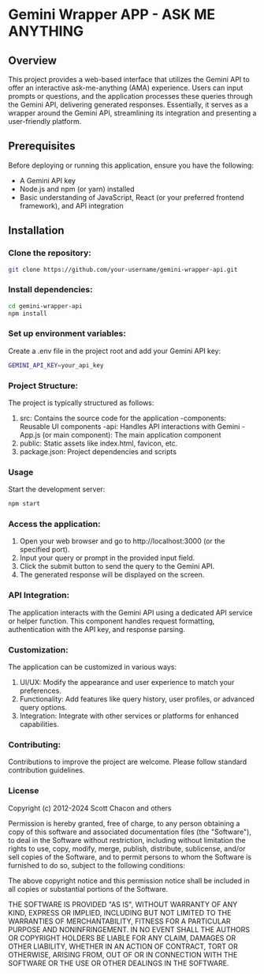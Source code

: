 # Gemini Wrapper APP - ASK ME ANYTHING

## Overview
This project provides a web-based interface that utilizes the Gemini API to offer an interactive ask-me-anything (AMA) experience. Users can input prompts or questions, and the application processes these queries through the Gemini API, delivering generated responses. Essentially, it serves as a wrapper around the Gemini API, streamlining its integration and presenting a user-friendly platform.

## Prerequisites
Before deploying or running this application, ensure you have the following:

- A Gemini API key
- Node.js and npm (or yarn) installed
- Basic understanding of JavaScript, React (or your preferred frontend framework), and API integration

## Installation

### Clone the repository:
```bash
git clone https://github.com/your-username/gemini-wrapper-api.git
```

### Install dependencies:
```bash
cd gemini-wrapper-api
npm install
```
### Set up environment variables:
Create a .env file in the project root and add your Gemini API key:
```bash
GEMINI_API_KEY=your_api_key
```

### Project Structure:
The project is typically structured as follows:

1. src: Contains the source code for the application
    -components: Reusable UI components
    -api: Handles API interactions with Gemini
    -App.js (or main component): The main application component
2. public: Static assets like index.html, favicon, etc.
3. package.json: Project dependencies and scripts

### Usage
Start the development server:
```bash
npm start
```

### Access the application:
1. Open your web browser and go to http://localhost:3000 (or the specified port).
2. Input your query or prompt in the provided input field.
3. Click the submit button to send the query to the Gemini API.
4. The generated response will be displayed on the screen.

### API Integration:
The application interacts with the Gemini API using a dedicated API service or helper function. This component handles request formatting, authentication with the API key, and response parsing.

### Customization:
The application can be customized in various ways:
1. UI/UX: Modify the appearance and user experience to match your preferences.
2. Functionality: Add features like query history, user profiles, or advanced query options.
3. Integration: Integrate with other services or platforms for enhanced capabilities.

### Contributing:
Contributions to improve the project are welcome. Please follow standard contribution guidelines.

### License
Copyright (c) 2012-2024 Scott Chacon and others

Permission is hereby granted, free of charge, to any person obtaining
a copy of this software and associated documentation files (the
"Software"), to deal in the Software without restriction, including
without limitation the rights to use, copy, modify, merge, publish,
distribute, sublicense, and/or sell copies of the Software, and to
permit persons to whom the Software is furnished to do so, subject to
the following conditions:

The above copyright notice and this permission notice shall be
included in all copies or substantial portions of the Software.

THE SOFTWARE IS PROVIDED "AS IS", WITHOUT WARRANTY OF ANY KIND,
EXPRESS OR IMPLIED, INCLUDING BUT NOT LIMITED TO THE WARRANTIES OF
MERCHANTABILITY, FITNESS FOR A PARTICULAR PURPOSE AND
NONINFRINGEMENT. IN NO EVENT SHALL THE AUTHORS OR COPYRIGHT HOLDERS BE
LIABLE FOR ANY CLAIM, DAMAGES OR OTHER LIABILITY, WHETHER IN AN ACTION
OF CONTRACT, TORT OR OTHERWISE, ARISING FROM, OUT OF OR IN CONNECTION
WITH THE SOFTWARE OR THE USE OR OTHER DEALINGS IN THE SOFTWARE.

